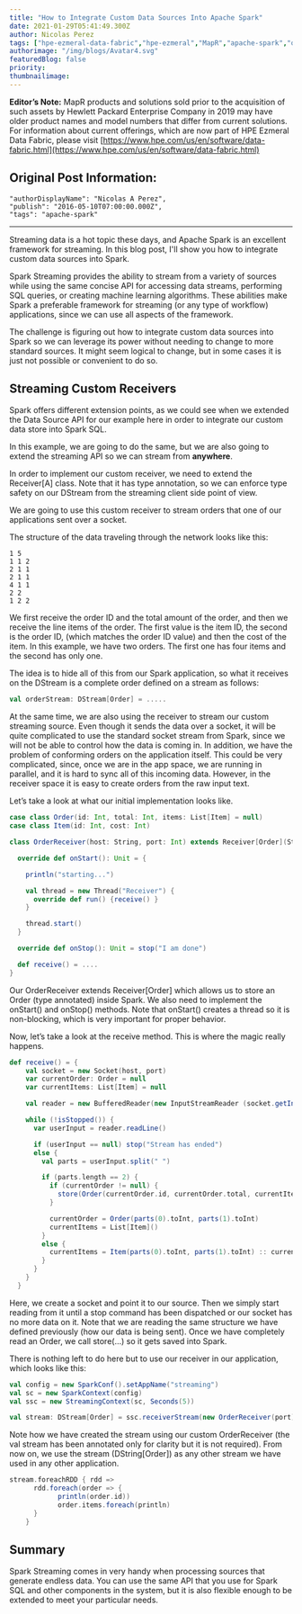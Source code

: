 ```yaml
---
title: "How to Integrate Custom Data Sources Into Apache Spark"
date: 2021-01-29T05:41:49.300Z
author: Nicolas Perez 
tags: ["hpe-ezmeral-data-fabric","hpe-ezmeral","MapR","apache-spark","opensource"]
authorimage: "/img/blogs/Avatar4.svg"
featuredBlog: false
priority:
thumbnailimage:
---
```

**Editor’s Note:** MapR products and solutions sold prior to the acquisition of such assets by Hewlett Packard Enterprise Company in 2019 may have older product names and model numbers that differ from current solutions. For information about current offerings, which are now part of HPE Ezmeral Data Fabric, please visit [https://www.hpe.com/us/en/software/data-fabric.html](https://www.hpe.com/us/en/software/data-fabric.html)

## Original Post Information:

```
"authorDisplayName": "Nicolas A Perez",
"publish": "2016-05-10T07:00:00.000Z",
"tags": "apache-spark"
```

---

Streaming data is a hot topic these days, and Apache Spark is an excellent framework for streaming. In this blog post, I'll show you how to integrate custom data sources into Spark.

Spark Streaming provides the ability to stream from a variety of sources while using the same concise API for accessing data streams, performing SQL queries, or creating machine learning algorithms. These abilities make Spark a preferable framework for streaming (or any type of workflow) applications, since we can use all aspects of the framework.

The challenge is figuring out how to integrate custom data sources into Spark so we can leverage its power without needing to change to more standard sources. It might seem logical to change, but in some cases it is just not possible or convenient to do so.

## Streaming Custom Receivers

Spark offers different extension points, as we could see when we extended the Data Source API for our example here in order to integrate our custom data store into Spark SQL.

In this example, we are going to do the same, but we are also going to extend the streaming API so we can stream from **anywhere**.

In order to implement our custom receiver, we need to extend the Receiver\[A\] class. Note that it has type annotation, so we can enforce type safety on our DStream from the streaming client side point of view.

We are going to use this custom receiver to stream orders that one of our applications sent over a socket.

The structure of the data traveling through the network looks like this:

```
1 5
1 1 2
2 1 1
2 1 1
4 1 1
2 2
1 2 2
```

We first receive the order ID and the total amount of the order, and then we receive the line items of the order. The first value is the item ID, the second is the order ID, (which matches the order ID value) and then the cost of the item. In this example, we have two orders. The first one has four items and the second has only one.

The idea is to hide all of this from our Spark application, so what it receives on the DStream is a complete order defined on a stream as follows:

```scala
val orderStream: DStream[Order] = .....
```

At the same time, we are also using the receiver to stream our custom streaming source. Even though it sends the data over a socket, it will be quite complicated to use the standard socket stream from Spark, since we will not be able to control how the data is coming in. In addition, we have the problem of conforming orders on the application itself. This could be very complicated, since, once we are in the app space, we are running in parallel, and it is hard to sync all of this incoming data. However, in the receiver space it is easy to create orders from the raw input text.

Let’s take a look at what our initial implementation looks like.

```scala
case class Order(id: Int, total: Int, items: List[Item] = null)
case class Item(id: Int, cost: Int)

class OrderReceiver(host: String, port: Int) extends Receiver[Order](StorageLevel.MEMORY_ONLY)  {

  override def onStart(): Unit = {

    println("starting...")

    val thread = new Thread("Receiver") {
      override def run() {receive() }
    }

    thread.start()
  }

  override def onStop(): Unit = stop("I am done")

  def receive() = ....
}
```

Our OrderReceiver extends Receiver\[Order\] which allows us to store an Order (type annotated) inside Spark. We also need to implement the onStart() and onStop() methods. Note that onStart() creates a thread so it is non-blocking, which is very important for proper behavior.

Now, let’s take a look at the receive method. This is where the magic really happens.

```scala
def receive() = {
    val socket = new Socket(host, port)
    var currentOrder: Order = null
    var currentItems: List[Item] = null

    val reader = new BufferedReader(new InputStreamReader (socket.getInputStream(), "UTF-8"))

    while (!isStopped()) {
      var userInput = reader.readLine()

      if (userInput == null) stop("Stream has ended")
      else {
        val parts = userInput.split(" ")

        if (parts.length == 2) {
          if (currentOrder != null) {
            store(Order(currentOrder.id, currentOrder.total, currentItems))
          }

          currentOrder = Order(parts(0).toInt, parts(1).toInt)
          currentItems = List[Item]()
        }
        else {
          currentItems = Item(parts(0).toInt, parts(1).toInt) :: currentItems
        }
      }
    }
  }
```

Here, we create a socket and point it to our source. Then we simply start reading from it until a stop command has been dispatched or our socket has no more data on it. Note that we are reading the same structure we have defined previously (how our data is being sent). Once we have completely read an Order, we call store(…) so it gets saved into Spark.

There is nothing left to do here but to use our receiver in our application, which looks like this:

```scala
val config = new SparkConf().setAppName("streaming")
val sc = new SparkContext(config)
val ssc = new StreamingContext(sc, Seconds(5))

val stream: DStream[Order] = ssc.receiverStream(new OrderReceiver(port))
```

Note how we have created the stream using our custom OrderReceiver (the val stream has been annotated only for clarity but it is not required). From now on, we use the stream (DString\[Order\]) as any other stream we have used in any other application.

```scala
stream.foreachRDD { rdd =>
      rdd.foreach(order => {
            println(order.id))              
            order.items.foreach(println)
      }
    }
```

## Summary

Spark Streaming comes in very handy when processing sources that generate endless data. You can use the same API that you use for Spark SQL and other components in the system, but it is also flexible enough to be extended to meet your particular needs.